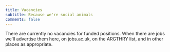 ```yaml
---
title: Vacancies 
subtitle: Because we're social animals
comments: false
---
```


There are currently no vacancies for funded positions. When there are jobs we'll advertise them here, on jobs.ac.uk, on the ARGTHRY list, and in other places as appropriate.

